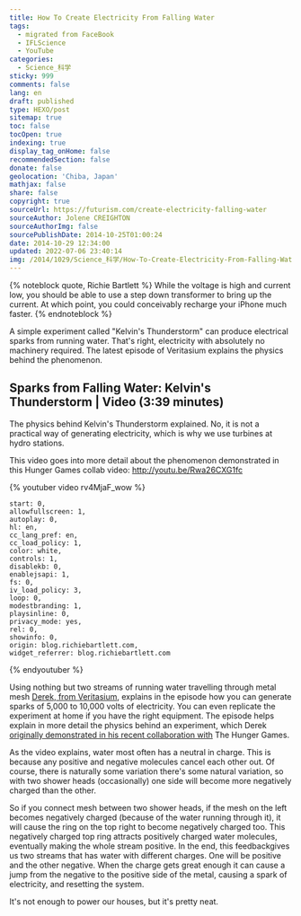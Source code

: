 ```yaml
---
title: How To Create Electricity From Falling Water
tags:
  - migrated from FaceBook
  - IFLScience
  - YouTube
categories:
  - Science_科学
sticky: 999
comments: false
lang: en
draft: published
type: HEXO/post
sitemap: true
toc: false
tocOpen: true
indexing: true
display_tag_onHome: false
recommendedSection: false
donate: false
geolocation: 'Chiba, Japan'
mathjax: false
share: false
copyright: true
sourceUrl: https://futurism.com/create-electricity-falling-water
sourceAuthor: Jolene CREIGHTON
sourceAuthorImg: false
sourcePublishDate: 2014-10-25T01:00:24
date: 2014-10-29 12:34:00
updated: 2022-07-06 23:40:14
img: /2014/1029/Science_科学/How-To-Create-Electricity-From-Falling-Water/waterSparks.jpg
---
```

{% noteblock quote, Richie Bartlett %}
While the voltage is high and current low, you should be able to use a step down transformer to bring up the current. At which point, you could conceivably recharge your iPhone much faster.
{% endnoteblock %}


A simple experiment called "Kelvin's Thunderstorm" can produce electrical sparks from running water. That's right, electricity with absolutely no machinery required. The latest episode of Veritasium explains the physics behind the phenomenon.


## Sparks from Falling Water: Kelvin's Thunderstorm | Video (3:39 minutes)
The physics behind Kelvin's Thunderstorm explained. No, it is not a practical way of generating electricity, which is why we use turbines at hydro stations.

This video goes into more detail about the phenomenon demonstrated in this Hunger Games collab video: http://youtu.be/Rwa26CXG1fc

{% youtuber video rv4MjaF_wow %}

    start: 0,
    allowfullscreen: 1,
    autoplay: 0,
    hl: en,
    cc_lang_pref: en,
    cc_load_policy: 1,
    color: white,
    controls: 1,
    disablekb: 0,
    enablejsapi: 1,
    fs: 0,
    iv_load_policy: 3,
    loop: 0,
    modestbranding: 1,
    playsinline: 0,
    privacy_mode: yes,
    rel: 0,
    showinfo: 0,
    origin: blog.richiebartlett.com,
    widget_referrer: blog.richiebartlett.com
{% endyoutuber %}


Using nothing but two streams of running water travelling through metal mesh [Derek, from Veritasium](https://youtu.be/rv4MjaF_wow), explains in the episode how you can generate sparks of 5,000 to 10,000 volts of electricity. You can even replicate the experiment at home if you have the right equipment. The episode helps explain in more detail the physics behind an experiment, which Derek [originally demonstrated in his recent collaboration with](https://youtu.be/Rwa26CXG1fc) The Hunger Games.

As the video explains, water most often has a neutral in charge. This is because any positive and negative molecules cancel each other out. Of course, there is naturally some variation there's some natural variation, so with two shower heads (occasionally) one side will become more negatively charged than the other.

So if you connect mesh between two shower heads, if the mesh on the left becomes negatively charged (because of the water running through it), it will cause the ring on the top right to become negatively charged too. This negatively charged top ring attracts positively charged water molecules, eventually making the whole stream positive. In the end, this feedbackgives us two streams that has water with different charges. One will be positive and the other negative. When the charge gets great enough it can cause a jump  from the negative to the positive side of the metal, causing a spark of electricity, and resetting the system.

It's not enough to power our houses, but it's pretty neat.